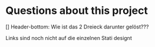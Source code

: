 # Questions about this project

[] Header-bottom: Wie ist das 2 Dreieck darunter gelöst???

Links sind noch nicht auf die einzelnen Stati designt

